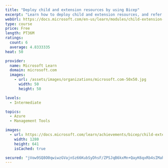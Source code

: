 ```yaml
---
title: "Deploy child and extension resources by using Bicep"
excerpt: "Learn how to deploy child and extension resources, and refer to existing resources, within your Bicep code."
webUrl: https://docs.microsoft.com/en-us/learn/modules/child-extension-bicep-templates/
type: course
price: Free
length: PT36M
ratings:
  count: 6
  average: 4.8333335
heat: 50

provider:
  name: Microsoft Learn
  domain: microsoft.com
  images:
    - url: /assets/images/organizations/microsoft.com-50x50.jpg
      width: 50
      height: 50

levels:
  - Intermediate

topics:
  - Azure
  - Management Tools

images:
  - url: https://docs.microsoft.com/learn/achievements/bicep/child-extension-bicep-templates-social.png
    width: 1280
    height: 641
    isCached: true

secured: "jVow9SQ8O0qwiwzGVajnSz66KubSyDhsF/ZPSJqB6kxMn+QayK6qxRb4sIMahaZNn6bWn63c8Y9woP4XuiO5XppVoLcpRdn2IOB72rlhv7ZTj1z56nzmSWdIuLn36JrGbR3EngtI6TgFMPj0dFXIpe0GnMk8Rvu3k5kioKDIh3NO+kDHtFNgIUzoJvLONuqtlfoyHpi0T9iX8n57WqM7+rPsgkLniZlGIPmb76QCm2ADLLvnYyAQF0k/pts8FjFnjZ+cXd+5sfZMkBvDKgZXZDPsrWnDuFQUmwgX/F/octWRPx3DI+PXY7Os2sqC+YB68mvAx9Qre4uSx2RXol//XVGsRshaDqa2mGl6AqrLgT1P9Szc2NgD7u2V5MKnFpHMko2U0rp+U6j20H2+QyZ+MCPy152cLTPQWkk0GkIRbew=;YLLqkieodfquiiENQWMu0Q=="
---
```


